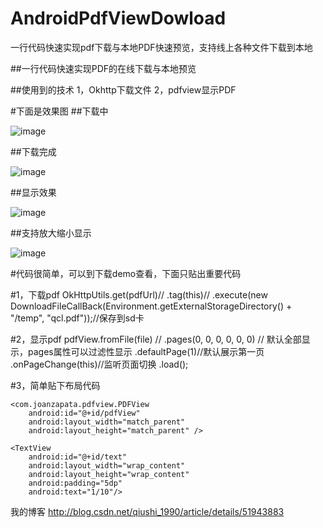 # AndroidPdfViewDowload
一行代码快速实现pdf下载与本地PDF快速预览，支持线上各种文件下载到本地


##一行代码快速实现PDF的在线下载与本地预览


##使用到的技术
1，Okhttp下载文件
2，pdfview显示PDF


#下面是效果图
##下载中

![image](https://github.com/qiushi123/AndroidPdfViewDowload/blob/master/qcl_images/1.png?raw=true)

##下载完成

![image](https://github.com/qiushi123/AndroidPdfViewDowload/blob/master/qcl_images/2.png?raw=true)

##显示效果

![image](https://github.com/qiushi123/AndroidPdfViewDowload/blob/master/qcl_images/3.png?raw=true)

##支持放大缩小显示

![image](https://github.com/qiushi123/AndroidPdfViewDowload/blob/master/qcl_images/4.png?raw=true)

#代码很简单，可以到下载demo查看，下面只贴出重要代码

#1，下载pdf
	OkHttpUtils.get(pdfUrl)//
                .tag(this)//
                .execute(new DownloadFileCallBack(Environment.getExternalStorageDirectory() +
                        "/temp", "qcl.pdf"));//保存到sd卡

#2，显示pdf
	 pdfView.fromFile(file)
                //                .pages(0, 0, 0, 0, 0, 0) // 默认全部显示，pages属性可以过滤性显示
                .defaultPage(1)//默认展示第一页
                .onPageChange(this)//监听页面切换
                .load();
				
#3，简单贴下布局代码
<FrameLayout xmlns:android="http://schemas.android.com/apk/res/android"
             android:layout_width="match_parent"
             android:layout_height="match_parent" >

    <com.joanzapata.pdfview.PDFView
        android:id="@+id/pdfView"
        android:layout_width="match_parent"
        android:layout_height="match_parent" />

    <TextView
        android:id="@+id/text"
        android:layout_width="wrap_content"
        android:layout_height="wrap_content"
        android:padding="5dp"
        android:text="1/10"/>
</FrameLayout>


我的博客
http://blog.csdn.net/qiushi_1990/article/details/51943883





